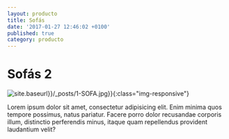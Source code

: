 ```yaml
---
layout: producto
title: Sofás
date: '2017-01-27 12:46:02 +0100'
published: true
category: producto
---
```


# Sofás 2
![site.baseurl}}/_posts/1-SOFA.jpg}}]({{site.baseurl}}/_posts/1-SOFA.jpg){:class="img-responsive"}

<p>Lorem ipsum dolor sit amet, consectetur adipisicing elit. Enim minima quos tempore possimus, natus pariatur. Facere porro dolor recusandae corporis illum, distinctio perferendis minus, itaque quam repellendus provident laudantium velit?</p>